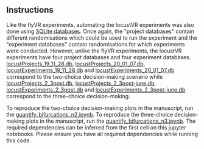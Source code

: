 Instructions
------------

Like the flyVR experiments, automating the locustVR experiments was also done using [SQLite databases](https://www.sqlite.org/index.html). Once again, the "project databases" contain different randomisations which could be used to run the experiment and the "experiment databases" contain randomisations for which experiments were conducted. However, unlike the flyVR experiments, the locustVR experiments have four project databases and four experiment databases. [locustProjects_19_11_28.db](locustProjects_19_11_28.db), [locustProjects_20_01_07.db](locustProjects_20_01_07.db), [locustExperiments_19_11_28.db](locustExperiments_19_11_28.db) and [locustExperiments_20_01_07.db](locustExperiments_20_01_07.db) correspond to the two-choice decision-making scenario while [locustProjects_2_3post.db](locustProjects_2_3post.db), [locustProjects_2_3post-june.db](locustProjects_2_3post-june.db), [locustExperiments_2_3post.db](locustExperiments_2_3post.db) and [locustExperiments_2_3post-june.db](locustExperiments_2_3post-june.db) correspond to the three-choice decision-making.

To reproduce the two-choice decision-making plots in the manuscript, run the [quantify_bifurcations_n2.ipynb](quantify_bifurcations_n2.ipynb). To reproduce the three-choice decision-making plots in the manuscript, run the [quantify_bifurcations_n3.ipynb](quantify_bifurcations_n3.ipynb). The required dependencies can be inferred from the first cell on this jupyter notebooks. Please ensure you have all required dependencies while running this code.
